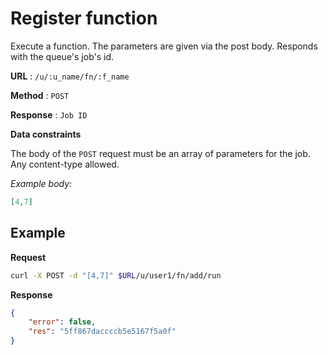 # Register function

Execute a function. The parameters are given via the post body. Responds with the queue's job's id.

**URL** : `/u/:u_name/fn/:f_name`

**Method** : `POST`

**Response** : `Job ID`

**Data constraints**

The body of the `POST` request must be an array of parameters for the job. Any content-type allowed. 

*Example body:* 
```json
[4,7]
```

## Example
**Request**
```bash
curl -X POST -d "[4,7]" $URL/u/user1/fn/add/run
```

**Response**
```json
{
    "error": false,
    "res": "5ff867daccccb5e5167f5a0f"
}
```
